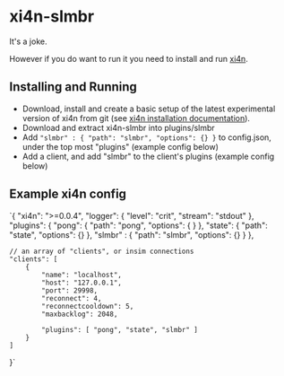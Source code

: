 # xi4n-slmbr
It's a joke.

However if you do want to run it you need to install and run [xi4n](https://github.com/theangryangel/XI4N).

## Installing and Running
  - Download, install and create a basic setup of the latest experimental version of xi4n from git (see [xi4n installation documentation](https://github.com/theangryangel/XI4N/blob/master/docs/installing.md)).
  - Download and extract xi4n-slmbr into plugins/slmbr
  - Add `"slmbr" : { "path": "slmbr", "options": {} }` to config.json, under
    the top most "plugins" (example config below)
  - Add a client, and add "slmbr" to the client's plugins (example config below)

## Example xi4n config
`{
	"xi4n": ">=0.0.4",
	"logger": {
		"level": "crit",
		"stream": "stdout" 
	},
	"plugins": {
		"pong": {
			"path": "pong",
			"options": { }
		},
		"state": {
			"path": "state",
			"options": {}
		},
		"slmbr" :
		{
			"path": "slmbr",
			"options": {}
		}
	},

	// an array of "clients", or insim connections
	"clients": [
		{
			"name": "localhost", 
			"host": "127.0.0.1", 
			"port": 29998, 
			"reconnect": 4, 
			"reconnectcooldown": 5,
			"maxbacklog": 2048, 

			"plugins": [ "pong", "state", "slmbr" ]
		}
	]
}`
